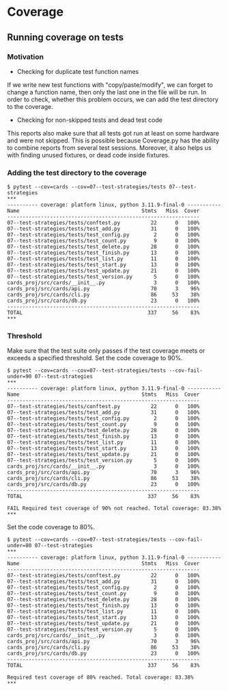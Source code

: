 # Coverage

## Running coverage on tests

### Motivation

- Checking for duplicate test function names

If we write new test functions with "copy/paste/modify", 
we can forget to change a function name, then only the last one in the file will be run.
In order to check, whether this problem occurs, we can add the test directory to the coverage.

- Checking for non-skipped tests and dead test code

This reports also make sure that all tests got run at least on some hardware and were not skipped.
This is possible because Coverage.py has the ability to combine reports from several test sessions.
Moreover, it also helps us with finding unused fixtures, or dead code inside fixtures.

### Adding the test directory to the coverage
```unix
$ pytest --cov=cards --cov=07--test-strategies/tests 07--test-strategies
***
---------- coverage: platform linux, python 3.11.9-final-0 -----------
Name                                        Stmts   Miss  Cover
---------------------------------------------------------------
07--test-strategies/tests/conftest.py          22      0   100%
07--test-strategies/tests/test_add.py          31      0   100%
07--test-strategies/tests/test_config.py        2      0   100%
07--test-strategies/tests/test_count.py         9      0   100%
07--test-strategies/tests/test_delete.py       28      0   100%
07--test-strategies/tests/test_finish.py       13      0   100%
07--test-strategies/tests/test_list.py         11      0   100%
07--test-strategies/tests/test_start.py        13      0   100%
07--test-strategies/tests/test_update.py       21      0   100%
07--test-strategies/tests/test_version.py       5      0   100%
cards_proj/src/cards/__init__.py                3      0   100%
cards_proj/src/cards/api.py                    70      3    96%
cards_proj/src/cards/cli.py                    86     53    38%
cards_proj/src/cards/db.py                     23      0   100%
---------------------------------------------------------------
TOTAL                                         337     56    83%
***
```

### Threshold

Make sure that the test suite only passes if the test coverage meets or exceeds a specified threshold.
Set the code coverage to 90%.

```unix
$ pytest --cov=cards --cov=07--test-strategies/tests --cov-fail-under=90 07--test-strategies
***
---------- coverage: platform linux, python 3.11.9-final-0 -----------
Name                                        Stmts   Miss  Cover
---------------------------------------------------------------
07--test-strategies/tests/conftest.py          22      0   100%
07--test-strategies/tests/test_add.py          31      0   100%
07--test-strategies/tests/test_config.py        2      0   100%
07--test-strategies/tests/test_count.py         9      0   100%
07--test-strategies/tests/test_delete.py       28      0   100%
07--test-strategies/tests/test_finish.py       13      0   100%
07--test-strategies/tests/test_list.py         11      0   100%
07--test-strategies/tests/test_start.py        13      0   100%
07--test-strategies/tests/test_update.py       21      0   100%
07--test-strategies/tests/test_version.py       5      0   100%
cards_proj/src/cards/__init__.py                3      0   100%
cards_proj/src/cards/api.py                    70      3    96%
cards_proj/src/cards/cli.py                    86     53    38%
cards_proj/src/cards/db.py                     23      0   100%
---------------------------------------------------------------
TOTAL                                         337     56    83%

FAIL Required test coverage of 90% not reached. Total coverage: 83.38%
***
```

Set the code coverage to 80%.
```unix
$ pytest --cov=cards --cov=07--test-strategies/tests --cov-fail-under=80 07--test-strategies
***
---------- coverage: platform linux, python 3.11.9-final-0 -----------
Name                                        Stmts   Miss  Cover
---------------------------------------------------------------
07--test-strategies/tests/conftest.py          22      0   100%
07--test-strategies/tests/test_add.py          31      0   100%
07--test-strategies/tests/test_config.py        2      0   100%
07--test-strategies/tests/test_count.py         9      0   100%
07--test-strategies/tests/test_delete.py       28      0   100%
07--test-strategies/tests/test_finish.py       13      0   100%
07--test-strategies/tests/test_list.py         11      0   100%
07--test-strategies/tests/test_start.py        13      0   100%
07--test-strategies/tests/test_update.py       21      0   100%
07--test-strategies/tests/test_version.py       5      0   100%
cards_proj/src/cards/__init__.py                3      0   100%
cards_proj/src/cards/api.py                    70      3    96%
cards_proj/src/cards/cli.py                    86     53    38%
cards_proj/src/cards/db.py                     23      0   100%
---------------------------------------------------------------
TOTAL                                         337     56    83%

Required test coverage of 80% reached. Total coverage: 83.38%
***
```